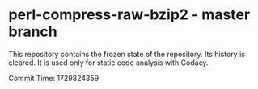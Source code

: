 # perl-compress-raw-bzip2 - master branch

This repository contains the frozen state of the repository.
Its history is cleared. It is used only for static code
analysis with Codacy.

Commit Time: 1729824359